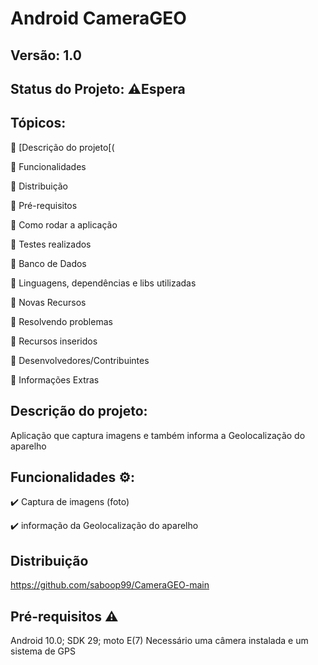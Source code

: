  # Android CameraGEO
 ## Versão: 1.0
 
 ## Status do Projeto: ⚠️Espera 
 
 ## Tópicos:
 
🔹 [Descrição do projeto[(

🔹 Funcionalidades

🔹 Distribuição

🔹 Pré-requisitos

🔹 Como rodar a aplicação

🔹 Testes realizados

🔹 Banco de Dados

🔹 Linguagens, dependências e libs utilizadas

🔹 Novas Recursos

🔹 Resolvendo problemas

🔹 Recursos inseridos

🔹 Desenvolvedores/Contribuintes

🔹 Informações Extras

## Descrição do projeto:
Aplicação que captura imagens e também informa a Geolocalização do aparelho

## Funcionalidades ⚙️:
✔️ Captura de imagens (foto)

✔️ informação da Geolocalização do aparelho

## Distribuição
https://github.com/saboop99/CameraGEO-main

## Pré-requisitos ⚠️

Android 10.0; SDK 29; moto E(7)
Necessário uma câmera instalada e um sistema de GPS
